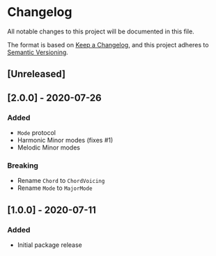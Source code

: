 # Changelog

All notable changes to this project will be documented in this file.

The format is based on [Keep a Changelog](https://keepachangelog.com/en/1.0.0/),
and this project adheres to [Semantic Versioning](https://semver.org/spec/v2.0.0.html).

## [Unreleased]

## [2.0.0] - 2020-07-26

### Added

- `Mode` protocol
- Harmonic Minor modes (fixes #1)
- Melodic Minor modes

### Breaking

- Rename `Chord` to `ChordVoicing`
- Rename `Mode` to `MajorMode`

## [1.0.0] - 2020-07-11

### Added

- Initial package release


